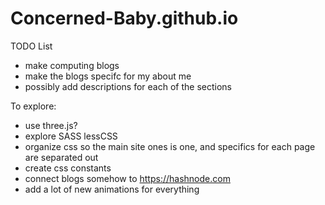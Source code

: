 # Concerned-Baby.github.io

TODO List
 - make computing blogs
 - make the blogs specifc for my about me 
 - possibly add descriptions for each of the sections


To explore:
 - use three.js?
 - explore SASS lessCSS
 - organize css so the main site ones is one, and specifics for each page are separated out
 - create css constants
 - connect blogs somehow to https://hashnode.com
 - add a lot of new animations for everything